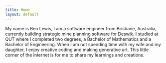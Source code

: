 ```yaml
---
title: Home
layout: default
---
```


My name is Ben Lewis, I am a software engineer from Brisbane, Australia, currently building strategic mine planning software for [Deswik](https://www.deswik.com/). I studied at QUT where I completed two degrees, a Bachelor of Mathematics and a Bachelor of Engineering. When I am not spending time with my wife and my daughter, I enjoy creative coding and making generative art. This little corner of the internet is for me to share my learnings and creations.
